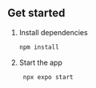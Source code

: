 
## Get started

1. Install dependencies

   ```bash
   npm install
   ```

2. Start the app

   ```bash
    npx expo start
   ```
